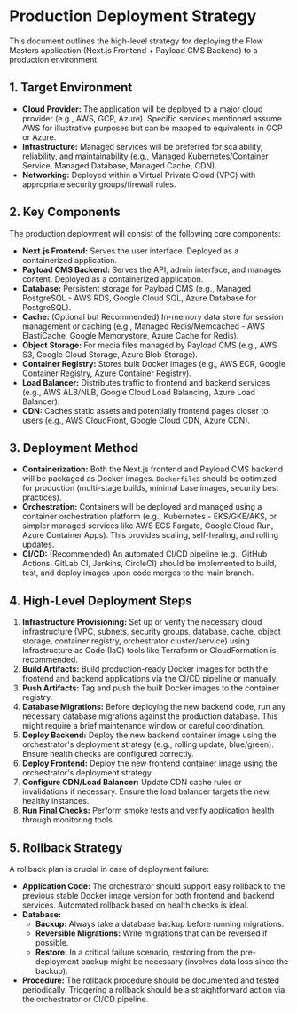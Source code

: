 # Production Deployment Strategy

This document outlines the high-level strategy for deploying the Flow Masters application (Next.js Frontend + Payload CMS Backend) to a production environment.

## 1. Target Environment

*   **Cloud Provider:** The application will be deployed to a major cloud provider (e.g., AWS, GCP, Azure). Specific services mentioned assume AWS for illustrative purposes but can be mapped to equivalents in GCP or Azure.
*   **Infrastructure:** Managed services will be preferred for scalability, reliability, and maintainability (e.g., Managed Kubernetes/Container Service, Managed Database, Managed Cache, CDN).
*   **Networking:** Deployed within a Virtual Private Cloud (VPC) with appropriate security groups/firewall rules.

## 2. Key Components

The production deployment will consist of the following core components:

*   **Next.js Frontend:** Serves the user interface. Deployed as a containerized application.
*   **Payload CMS Backend:** Serves the API, admin interface, and manages content. Deployed as a containerized application.
*   **Database:** Persistent storage for Payload CMS (e.g., Managed PostgreSQL - AWS RDS, Google Cloud SQL, Azure Database for PostgreSQL).
*   **Cache:** (Optional but Recommended) In-memory data store for session management or caching (e.g., Managed Redis/Memcached - AWS ElastiCache, Google Memorystore, Azure Cache for Redis).
*   **Object Storage:** For media files managed by Payload CMS (e.g., AWS S3, Google Cloud Storage, Azure Blob Storage).
*   **Container Registry:** Stores built Docker images (e.g., AWS ECR, Google Container Registry, Azure Container Registry).
*   **Load Balancer:** Distributes traffic to frontend and backend services (e.g., AWS ALB/NLB, Google Cloud Load Balancing, Azure Load Balancer).
*   **CDN:** Caches static assets and potentially frontend pages closer to users (e.g., AWS CloudFront, Google Cloud CDN, Azure CDN).

## 3. Deployment Method

*   **Containerization:** Both the Next.js frontend and Payload CMS backend will be packaged as Docker images. `Dockerfile`s should be optimized for production (multi-stage builds, minimal base images, security best practices).
*   **Orchestration:** Containers will be deployed and managed using a container orchestration platform (e.g., Kubernetes - EKS/GKE/AKS, or simpler managed services like AWS ECS Fargate, Google Cloud Run, Azure Container Apps). This provides scaling, self-healing, and rolling updates.
*   **CI/CD:** (Recommended) An automated CI/CD pipeline (e.g., GitHub Actions, GitLab CI, Jenkins, CircleCI) should be implemented to build, test, and deploy images upon code merges to the main branch.

## 4. High-Level Deployment Steps

1.  **Infrastructure Provisioning:** Set up or verify the necessary cloud infrastructure (VPC, subnets, security groups, database, cache, object storage, container registry, orchestrator cluster/service) using Infrastructure as Code (IaC) tools like Terraform or CloudFormation is recommended.
2.  **Build Artifacts:** Build production-ready Docker images for both the frontend and backend applications via the CI/CD pipeline or manually.
3.  **Push Artifacts:** Tag and push the built Docker images to the container registry.
4.  **Database Migrations:** Before deploying the new backend code, run any necessary database migrations against the production database. This might require a brief maintenance window or careful coordination.
5.  **Deploy Backend:** Deploy the new backend container image using the orchestrator's deployment strategy (e.g., rolling update, blue/green). Ensure health checks are configured correctly.
6.  **Deploy Frontend:** Deploy the new frontend container image using the orchestrator's deployment strategy.
7.  **Configure CDN/Load Balancer:** Update CDN cache rules or invalidations if necessary. Ensure the load balancer targets the new, healthy instances.
8.  **Run Final Checks:** Perform smoke tests and verify application health through monitoring tools.

## 5. Rollback Strategy

A rollback plan is crucial in case of deployment failure:

*   **Application Code:** The orchestrator should support easy rollback to the previous stable Docker image version for both frontend and backend services. Automated rollback based on health checks is ideal.
*   **Database:**
    *   **Backup:** Always take a database backup before running migrations.
    *   **Reversible Migrations:** Write migrations that can be reversed if possible.
    *   **Restore:** In a critical failure scenario, restoring from the pre-deployment backup might be necessary (involves data loss since the backup).
*   **Procedure:** The rollback procedure should be documented and tested periodically. Triggering a rollback should be a straightforward action via the orchestrator or CI/CD pipeline.